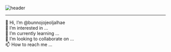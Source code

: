 ![header](https://capsule-render.vercel.app/api?type=transparent&color=auto&height=250&text=¥€$!&fontColor=FF5E00&fontSize=70&fontAlignY=50&fontAlign=50&animation=twinkling)

___



👋 Hi, I’m @bunnojojeoljalhae <br>
👀 I’m interested in ... <br>
🌱 I’m currently learning ... <br>
💞️ I’m looking to collaborate on ... <br>
📫 How to reach me ... <br>


<!---
bunnojojeoljalhae/bunnojojeoljalhae is a ✨ special ✨ repository because its `README.md` (this file) appears on your GitHub profile.
You can click the Preview link to take a look at your changes.
--->
